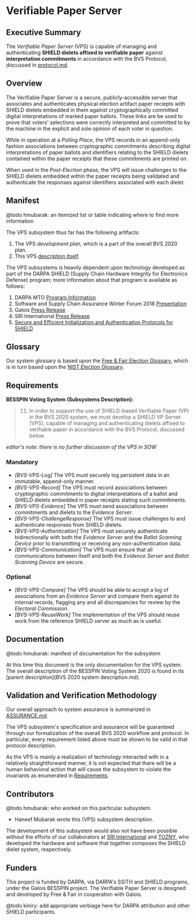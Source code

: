 # Verifiable Paper Server

## Executive Summary

The *Verifiable Paper Server* (VPS) is capable of managing and
authenticating **SHIELD dielets affixed to verifiable paper**
against **interpretation commitments** in accordance with
the BVS Protocol, discussed in [protocol.md](protocol.md).

## Overview

The Verifiable Paper Server is a secure, publicly-accessible server
that associates and authenticates physical election artifact paper
reciepts with SHIELD dielets embedded in them against cryptographically
committed digital interpretations of marked paper ballots. These links
are be used to prove that voters' selections were correctly interpreted
and committed to by the machine in the explicit and sole opinion of
each voter in question.

While in operation at a *Polling Place*, the VPS records in an
append-only fashion associations between cryptographic commitments
describing digital interpretations of paper ballots and identifiers
relating to the SHIELD dielets contained within the paper receipts
that these commitments are printed on.

When used in the *Post-Election* phase, the VPS will issue challenges
to the SHIELD dielets embedded within the paper receipts being
validated and authenticate the responses against identifiers
associated with each dielet.

## Manifest

@todo hmubarak: an itemized list or table indicating where to find
more information

The VPS subsystem thus far has the following artifacts:

1. The VPS *development plan*, which is a part of the overall BVS 2020 plan.
2. This VPS [description itself](#verifiable-paper-server).

The VPS subsystems is heavily dependent upon technology developed as
part of the DARPA SHIELD (Supply Chain Hardware Integrity for
Electronics Defense) program; more information about that program is
available as follows:

1. DARPA MTO [Program Information](https://www.darpa.mil/program/supply-chain-hardware-integrity-for-electronics-defense)
2. Software and Supply Chain Assurance Winter Forum 2018 [Presentation](https://csrc.nist.gov/CSRC/media/Projects/cyber-supply-chain-risk-management/documents/SSCA/Winter_2018/TuePM2.1-SHIELD.pdf)
3. Galois [Press Release](https://galois.com/news/galois-awarded-darpa-subcontract-to-strengthen-supply-chain-protection-of-electronic-components/)
4. SRI International [Press Release](https://www.sri.com/newsroom/press-releases/sri-international-selected-darpa-develop-artificial-intelligence-system)
5. [Secure and Efficient Initialization and Authentication Protocols for SHIELD](https://eprint.iacr.org/2015/210.pdf)

## Glossary

Our system glossary is based upon the [Free & Fair Election Glossary][],
which is in turn based upon the [NIST Election Glossary][].

[Free & Fair Election Glossary]: https://github.com/FreeAndFair/ElectionGlossary
[NIST Election Glossary]: https://pages.nist.gov/ElectionGlossary/

## Requirements

**BESSPIN Voting System (Subsystems Description):**

 > 11. In order to support the use of SHIELD-based Verifiable Paper
 > (VP) in the BVS 2020 system, we must develop a SHIELD VP Server
 > (VPS), capable of managing and authenticating dielets affixed to
 > verifiable paper in accordance with the BVS Protocol, discussed
 > below.
 
 _editor's note: there is no further discussion of the VPS in SOW_

### Mandatory

 - *[BVS-VPS-Log]* The VPS must securely log persistent data in an immutable,
   append-only manner.
 - *[BVS-VPS-Record]* The VPS must record associations between cryptographic
   commitments to digital interpretations of a ballot and SHIELD dielets
   embedded in paper receipts stating such commitments.
 - *[BVS-VPS-Evidence]* The VPS must send associations between commitments and
   dielets to the *Evidence Server*.
 - *[BVS-VPS-ChallengeResponse]* The VPS must issue challenges to and
   authenticate responses from SHIELD dielets.
 - *[BVS-VPS-Authentication]* The VPS must securely authenticate bidirectionally
   with both the *Evidence Server* and the *Ballot Scanning Device* prior to
   transmitting or receiving any non-authentication data.
 - *[BVS-VPS-Communication]* The VPS must ensure that all communications between
   itself and both the *Evidence Server* and *Ballot Scanning Device* are
   secure.

### Optional

- *[BVS-VPS-Compare]* The VPS should be able to accept a log of associations
  from an *Evidence Server* and compare them against its internal records,
  flagging any and all discrepancies for review by the *Electoral Commission*.
- *[BVS-VPS-ReuseWork]* The implementation of the VPS should reuse work from the
  reference SHIELD server as much as is useful.

## Documentation

@todo hmubarak: manifest of documentation for the subsystem

At this time this document is the only documentation for the VPS system.
The overall description of the BESSPIN Voting System 2020 is found in its
[parent description](BVS 2020 system description.md).

## Validation and Verification Methodology

Our overall approach to system assurance is summarized in
[ASSURANCE.md](../ASSURANCE.md).

The VPS subsystem's specification and assurance will be guaranteed
through our formalization of the overall BVS 2020 workflow and protocol.
In  particular, every requirement listed above must be shown to be
valid in that protocol description.

As the VPS is mainly a realization of technology interacted with in a
relatively straightforward manner, it is not expected that there will
be a human behavioral action that will cause the subsystem to violate
the invariants as enumerated in [Requirements](#requirements).

## Contributors

@todo hmubarak: who worked on this particular subsystem.

 - Haneef Mubarak wrote this (VPS) subsystem description.

The development of this subsystem would also not have been possible
without the efforts of our collaborators at [SRI International][] and
[TOZNY][], who developed the hardware and software that together
composes the SHIELD dielet system, respectively.

[SRI International]: https://www.sri.com
[TOZNY]: https://tozny.com

## Funders

This project is funded by DARPA, via DARPA's SSITH and SHIELD programs,
under the Galois BESSPIN project. The Verifiable Paper Server is
designed and developed by Free & Fair in cooperation with Galois.

@todo kiniry: add appropriate verbiage here for DARPA attribution and other
SHIELD participants.
